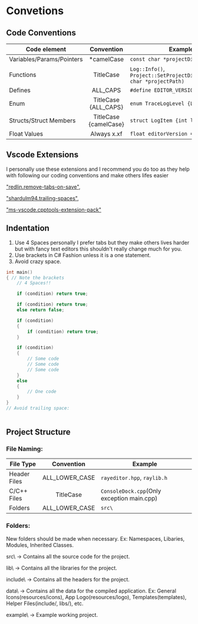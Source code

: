 # Convetions

## Code Conventions
Code element | Convention | Example
--- | :---: | ---
Variables/Params/Pointers | *camelCase | `const char *projectDir;`
Functions | TitleCase | `Log::Info()`, `Project::SetProjectDirectory(const char *projectPath)`
Defines | ALL_CAPS | `#define EDITOR_VERSION`
Enum | TitleCase {ALL_CAPS} | `enum TraceLogLevel {LOG_INFO}`
Structs/Struct Members | TitleCase {camelCase} | `struct LogItem {int logType}`
Float Values | Always x.xf | `float editorVersion = 0.01f`


## Vscode Extensions
I personally use these extensions and I recommend you do too as they help with following our coding conventions and make others lifes easier

["redlin.remove-tabs-on-save"](https://marketplace.visualstudio.com/items?itemName=redlin.remove-tabs-on-save),

["shardulm94.trailing-spaces"](https://marketplace.visualstudio.com/items?itemName=shardulm94.trailing-spaces),

["ms-vscode.cpptools-extension-pack"](https://marketplace.visualstudio.com/items?itemName=ms-vscode.cpptools-extension-pack)


## Indentation
1. Use 4 Spaces personally I prefer tabs but they make others lives harder but with fancy text editors this shouldn't really change much for you.
1. Use brackets in C# Fashion unless it is a one statement.
1. Avoid crazy space.
```cpp
int main()
{ // Note the brackets
    // 4 Spaces!!

    if (condition) return true;

    if (condition) return true;
    else return false;

    if (condition)
    {
        if (condition) return true;
    }

    if (condition)
    {
        // Some code
        // Some code
        // Some code
    }
    else
    {
        // One code
    }
}
// Avoid trailing space:
                                                                                                                                                                
```

## Project Structure
### File Naming:
File Type | Convention | Example
--- | :---: | ---
Header Files | ALL_LOWER_CASE | `rayeditor.hpp`, `raylib.h`
C/C++ Files | TitleCase | `ConsoleDock.cpp`(Only exception main.cpp)
Folders | ALL_LOWER_CASE | `src\`
### Folders:
New folders should be made when necessary. Ex: Namespaces, Libaries, Modules, Inherited Classes.

src\ -> Contains all the source code for the project.

lib\ -> Contains all the libraries for the project.

include\ -> Contains all the headers for the project.

data\ -> Contains all the data for the compiled application. Ex: General Icons(resources/icons), App Logo(resources/logo), Templates(templates), Helper Files(include/, libs/), etc.

example\ -> Example working project.